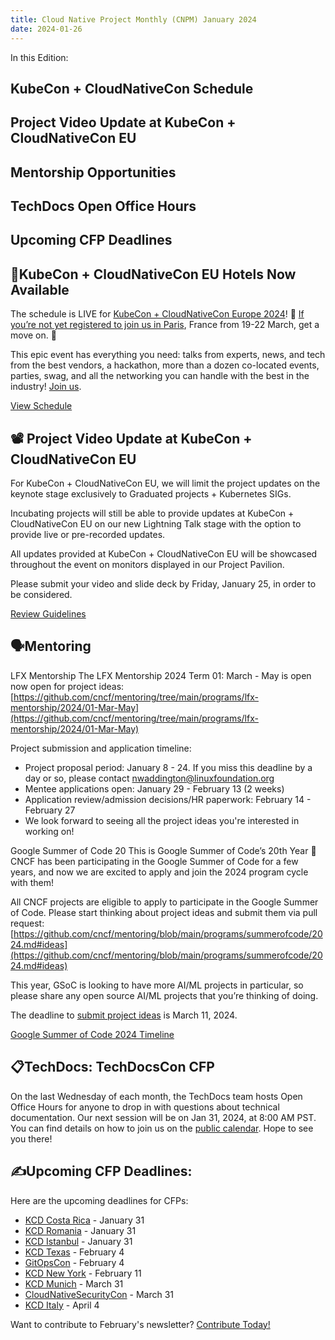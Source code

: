 ```yaml
---
title: Cloud Native Project Monthly (CNPM) January 2024
date: 2024-01-26
---
```


In this Edition: 
## KubeCon + CloudNativeCon Schedule
## Project Video Update at KubeCon + CloudNativeCon EU
## Mentorship Opportunities
## TechDocs Open Office Hours
## Upcoming CFP Deadlines


#### 

## 🏨KubeCon + CloudNativeCon EU Hotels Now Available
The schedule is LIVE for [KubeCon + CloudNativeCon Europe 2024](https://events.linuxfoundation.org/kubecon-cloudnativecon-europe/)! 🎁 [If you’re not yet registered to join us in Paris](https://events.linuxfoundation.org/kubecon-cloudnativecon-europe/register/), France from 19-22 March, get a move on. 🏃
 
This epic event has everything you need: talks from experts, news, and tech from the best vendors, a hackathon, more than a dozen co-located events, parties, swag, and all the networking you can handle with the best in the industry! [Join us](https://events.linuxfoundation.org/kubecon-cloudnativecon-europe/register/).

[View Schedule](https://events.linuxfoundation.org/kubecon-cloudnativecon-europe/program/schedule/)

## 📽️ Project Video Update at KubeCon + CloudNativeCon EU
For KubeCon + CloudNativeCon EU, we will limit the project updates on the keynote stage exclusively to Graduated projects + Kubernetes SIGs. 

Incubating projects will still be able to provide updates at KubeCon + CloudNativeCon EU on our new Lightning Talk stage with the option to provide live or pre-recorded updates.  

All updates provided at KubeCon + CloudNativeCon EU will be showcased throughout the event on monitors displayed in our Project Pavilion. 

Please submit your video and slide deck by Friday, January 25, in order to be considered.

[Review Guidelines](https://docs.google.com/forms/d/e/1FAIpQLSf_dCUIsbnCPohBqBtc22G6thTYyvf25kw8MbYb4WUipdC4_A/viewform?_hsenc=p2ANqtz-98E0spAnDIhKO1W2CZIiN-NM1ZaEkFwdDVS8M-4xz_-Pcr8KNd1-3KOAo7RoEW3BliThF0)

## 🗣️Mentoring
LFX Mentorship
The LFX Mentorship 2024 Term 01: March - May is open now open for project ideas:
[https://github.com/cncf/mentoring/tree/main/programs/lfx-mentorship/2024/01-Mar-May](https://github.com/cncf/mentoring/tree/main/programs/lfx-mentorship/2024/01-Mar-May)

Project submission and application timeline:

- Project proposal period: January 8 - 24. If you miss this deadline by a day or so, please contact [nwaddington@linuxfoundation.org](nwaddington@linuxfoundation.org)
- Mentee applications open: January 29 - February 13 (2 weeks)
- Application review/admission decisions/HR paperwork: February 14 - February 27
- We look forward to seeing all the project ideas you're interested in working on!

Google Summer of Code 20
This is Google Summer of Code’s 20th Year 🎉 CNCF has been participating in the Google Summer of Code for a few years, and now we are excited to apply and join the 2024 program cycle with them!

All CNCF projects are eligible to apply to participate in the Google Summer of Code. Please start thinking about project ideas and submit them via pull request:
[https://github.com/cncf/mentoring/blob/main/programs/summerofcode/2024.md#ideas](https://github.com/cncf/mentoring/blob/main/programs/summerofcode/2024.md#ideas)

This year, GSoC is looking to have more AI/ML projects in particular, so please share any open source AI/ML projects that you’re thinking of doing.

The deadline to [submit project ideas](https://github.com/cncf/mentoring/blob/main/programs/summerofcode/2024.md) is March 11, 2024.

[Google Summer of Code 2024 Timeline](https://developers.google.com/open-source/gsoc/timeline?utm_source=hs_email&utm_medium=email&_hsenc=p2ANqtz-_rKmaXoYjQIRMIB5ww_TJEgv5XSEo8lK4abcyojedtSpe9MhS-trDJuBvCFoaX2n-K8wZq)


## 📋TechDocs: TechDocsCon CFP
On the last Wednesday of each month, the TechDocs team hosts Open Office Hours for anyone to drop in with questions about technical documentation. Our next session will be on Jan 31, 2024, at 8:00 AM PST. You can find details on how to join us on the [public calendar](https://tockify.com/cncf.public.events/detail/643/1706716800000?startms=1706659200000&utm_source=hs_email&utm_medium=email). Hope to see you there!


## ✍️Upcoming CFP Deadlines:
Here are the upcoming deadlines for CFPs:
- [KCD Costa Rica](https://sessionize.com/kubernetes-community-day-costa-rica-2024?utm_source=hs_email&utm_medium=email&_hsenc=p2ANqtz-9_TuQzHGK_-Ldi2EzFOBySc36uQ3vVcRX63QsId5ooLD7xTvXMqFCT8UmVrtOX77lZY0gq) - January 31
- [KCD Romania](https://sessionize.com/kcd-romania-2024?utm_source=hs_email&utm_medium=email&_hsenc=p2ANqtz-9_TuQzHGK_-Ldi2EzFOBySc36uQ3vVcRX63QsId5ooLD7xTvXMqFCT8UmVrtOX77lZY0gq) - January 31
- [KCD Istanbul](https://sessionize.com/kubernetes-community-days-istanbul/?utm_source=hs_email&utm_medium=email&_hsenc=p2ANqtz-9_TuQzHGK_-Ldi2EzFOBySc36uQ3vVcRX63QsId5ooLD7xTvXMqFCT8UmVrtOX77lZY0gq) - January 31
- [KCD Texas](https://sessionize.com/kcd-texas?utm_source=hs_email&utm_medium=email&_hsenc=p2ANqtz-9_TuQzHGK_-Ldi2EzFOBySc36uQ3vVcRX63QsId5ooLD7xTvXMqFCT8UmVrtOX77lZY0gq) - February 4
- [GitOpsCon](https://sessionize.com/GitOpsCon-North-America-2024/?utm_source=hs_email&utm_medium=email&_hsenc=p2ANqtz-9_TuQzHGK_-Ldi2EzFOBySc36uQ3vVcRX63QsId5ooLD7xTvXMqFCT8UmVrtOX77lZY0gq) - February 4
- [KCD New York](https://sessionize.com/kcd-newyork-2024?utm_source=hs_email&utm_medium=email&_hsenc=p2ANqtz-9_TuQzHGK_-Ldi2EzFOBySc36uQ3vVcRX63QsId5ooLD7xTvXMqFCT8UmVrtOX77lZY0gq) - February 11
- [KCD Munich](https://sessionize.com/kcd-munich-2024-cfp?utm_source=hs_email&utm_medium=email&_hsenc=p2ANqtz-9_TuQzHGK_-Ldi2EzFOBySc36uQ3vVcRX63QsId5ooLD7xTvXMqFCT8UmVrtOX77lZY0gq) - March 31
- [CloudNativeSecurityCon](https://events.linuxfoundation.org/cloudnativesecuritycon-north-america/program/cfp/?utm_source=hs_email&utm_medium=email&_hsenc=p2ANqtz-9_TuQzHGK_-Ldi2EzFOBySc36uQ3vVcRX63QsId5ooLD7xTvXMqFCT8UmVrtOX77lZY0gq) - March 31
- [KCD Italy](https://sessionize.com/kcd-italy-2024?utm_source=hs_email&utm_medium=email&_hsenc=p2ANqtz-9_TuQzHGK_-Ldi2EzFOBySc36uQ3vVcRX63QsId5ooLD7xTvXMqFCT8UmVrtOX77lZY0gq) - April 4


Want to contribute to February's newsletter? 
[Contribute Today!](projects@cncf.io)


